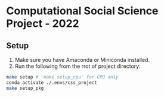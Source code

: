 # Computational Social Science Project - 2022

## Setup

1. Make sure you have Amaconda or Miniconda installed.
2. Run the following from the rrot of project directory:
```bash
make setup # 'make setup_cpu' for CPU only
conda activate ./.envs/css_project
make setup_pkg
```

